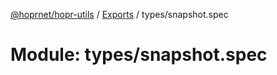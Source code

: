 [@hoprnet/hopr-utils](../README.md) / [Exports](../modules.md) / types/snapshot.spec

# Module: types/snapshot.spec

